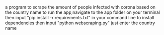 a program to scrape the amount of people infected with corona based on the country name
to run the app,navigate to the app folder on your terminal
then input "pip install -r requirements.txt" in your command line to install dependencies
then input "python webscraping.py"
just enter the country name

